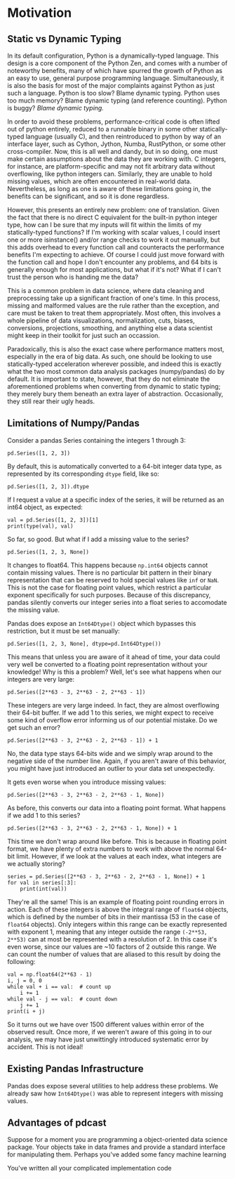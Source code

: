 # Motivation

## Static vs Dynamic Typing

In its default configuration, Python is a dynamically-typed language.  This
design is a core component of the Python Zen, and comes with a number of
noteworthy benefits, many of which have spurred the growth of Python as an
easy to use, general purpose programming language.  Simultaneously, it is also
the basis for most of the major complaints against Python as just such a
language.  Python is too slow?  Blame dynamic typing.  Python uses too much
memory?  Blame dynamic typing (and reference counting).  Python is buggy?
*Blame dynamic typing.*

In order to avoid these problems, performance-critical code is often lifted out
of python entirely, reduced to a runnable binary in some other statically-typed
language (usually C), and then reintroduced to python by way of an interface
layer, such as Cython, Jython, Numba, RustPython, or some other cross-compiler.
Now, this is all well and dandy, but in so doing, one must make certain
assumptions about the data they are working with.  C integers, for instance,
are platform-specific and may not fit arbitrary data without overflowing, like
python integers can.  Similarly, they are unable to hold missing values, which
are often encountered in real-world data.  Nevertheless, as long as one is
aware of these limitations going in, the benefits can be significant, and so it
is done regardless.

However, this presents an entirely new problem: one of translation.  Given the
fact that there is no direct C equivalent for the built-in python integer type,
how can I be sure that my inputs will fit within the limits of my
statically-typed functions?  If I'm working with scalar values, I could insert
one or more isinstance() and/or range checks to work it out manually, but this
adds overhead to every function call and counteracts the performance benefits
I'm expecting to achieve. Of course I could just move forward with the function
call and hope I don't encounter any problems, and 64 bits is generally enough
for most applications, but what if it's not?  What if I can't trust the person
who is handing me the data?

This is a common problem in data science, where data cleaning and preprocessing
take up a significant fraction of one's time.  In this process, missing and
malformed values are the rule rather than the exception, and care must be taken
to treat them appropriately.  Most often, this involves a whole pipeline of
data visualizations, normalization, cuts, biases, conversions, projections,
smoothing, and anything else a data scientist might keep in their toolkit for
just such an occassion.

Paradoxically, this is also the exact case where performance matters most,
especially in the era of big data.  As such, one should be looking to use
statically-typed acceleration wherever possible, and indeed this is exactly
what the two most common data analysis packages (numpy/pandas) do by default.
It is important to state, however, that they do not eliminate the
aforementioned problems when converting from dynamic to static typing; they
merely bury them beneath an extra layer of abstraction.  Occasionally, they
still rear their ugly heads.

## Limitations of Numpy/Pandas

Consider a pandas Series containing the integers 1 through 3:

```
pd.Series([1, 2, 3])
```

By default, this is automatically converted to a 64-bit integer data type, as
represented by its corresponding `dtype` field, like so:

```
pd.Series([1, 2, 3]).dtype
```

If I request a value at a specific index of the series, it will be returned
as an int64 object, as expected:

```
val = pd.Series([1, 2, 3])[1]
print(type(val), val)
```

So far, so good.  But what if I add a missing value to the series?

```
pd.Series([1, 2, 3, None])
```

It changes to float64.  This happens because `np.int64` objects cannot contain
missing values.  There is no particular bit pattern in their binary
representation that can be reserved to hold special values like `inf` or `NaN`.
This is not the case for floating point values, which restrict a particular
exponent specifically for such purposes.  Because of this discrepancy, pandas
silently converts our integer series into a float series to accomodate the
missing value.

Pandas does expose an `Int64Dtype()` object which bypasses this restriction,
but it must be set manually:

```
pd.Series([1, 2, 3, None], dtype=pd.Int64Dtype())
```

This means that unless you are aware of it ahead of time, your data could very
well be converted to a floating point representation without your knowledge!
Why is this a problem?  Well, let's see what happens when our integers are very
large:

```
pd.Series([2**63 - 3, 2**63 - 2, 2**63 - 1])
```

These integers are very large indeed.  In fact, they are almost overflowing
their 64-bit buffer.  If we add 1 to this series, we might expect to
receive some kind of overflow error informing us of our potential mistake.  Do
we get such an error?

```
pd.Series([2**63 - 3, 2**63 - 2, 2**63 - 1]) + 1
```

No, the data type stays 64-bits wide and we simply wrap around to the
negative side of the number line.  Again, if you aren't aware of this behavior,
you might have just introduced an outlier to your data set unexpectedly.

It gets even worse when you introduce missing values:

```
pd.Series([2**63 - 3, 2**63 - 2, 2**63 - 1, None])
```

As before, this converts our data into a floating point format.  What happens
if we add 1 to this series?

```
pd.Series([2**63 - 3, 2**63 - 2, 2**63 - 1, None]) + 1
```

This time we don't wrap around like before.  This is because in floating point
format, we have plenty of extra numbers to work with above the normal 64-bit
limit.  However, if we look at the values at each index, what integers are we
actually storing?

```
series = pd.Series([2**63 - 3, 2**63 - 2, 2**63 - 1, None]) + 1
for val in series[:3]:
    print(int(val))
```

They're all the same!  This is an example of floating point rounding errors
in action.  Each of these integers is above the integral range of `float64`
objects, which is defined by the number of bits in their mantissa (53 in the
case of `float64` objects).  Only integers within this range can be exactly
represented with exponent 1, meaning that any integer outside the range
`(-2**53, 2**53)` can at most be represented with a resolution of 2.  In this
case it's even worse, since our values are ~10 factors of 2 outside this range.
We can count the number of values that are aliased to this result by doing the
following:

```
val = np.float64(2**63 - 1)
i, j = 0, 0
while val + i == val:  # count up
    i += 1
while val - j == val:  # count down
    j += 1
print(i + j)
```

So it turns out we have over 1500 different values within error of the observed
result.  Once more, if we weren't aware of this going in to our analysis, we
may have just unwittingly introduced systematic error by accident.  This is
not ideal!

## Existing Pandas Infrastructure

Pandas does expose several utilities to help address these problems.  We
already saw how `Int64Dtype()` was able to represent integers with missing
values.

## Advantages of pdcast








Suppose for a moment you are programming a object-oriented data science
package.  Your objects take in data frames and provide a standard interface for
manipulating them.  Perhaps you've added some fancy machine learning 

You've written all your complicated implementation
code 